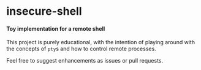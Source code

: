 # insecure-shell
#### Toy implementation for a remote shell

This project is purely educational, with the intention of playing around with the concepts of `pty`s and how to control remote processes.

Feel free to suggest enhancements as issues or pull requests.
